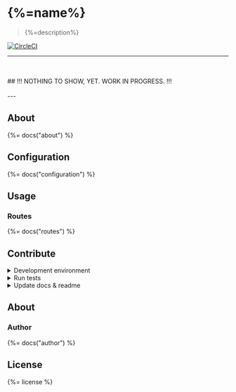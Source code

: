 # {%=name%}

> {%=description%}

[![CircleCI](https://img.shields.io/circleci/project/github/sammler/auth-service.svg)](https://circleci.com/gh/sammler/auth-service)

---
<br/>
<br/>
## !!! NOTHING TO SHOW, YET. WORK IN PROGRESS. !!!
<br/>
<br/>
---

## About
{%= docs("about") %}

## Configuration
{%= docs("configuration") %}

## Usage

### Routes
{%= docs("routes") %}

## Contribute

<details>
<summary>Development environment</summary>

{%= docs("dev-environment") %}
</details>

<details>
<summary>Run tests</summary>

{%= docs("tests") %}
</details>

<details>
<summary>Update docs & readme</summary>

{%= docs("building-docs") %}
</details>


## About

### Author
{%= docs("author") %}

## License
{%= license %}

